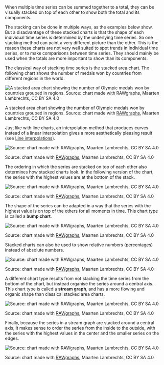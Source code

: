 When multiple time series can be summed together to a total, they can be visually stacked on top of each other to show both the total and its components.

The stacking can be done in multiple ways, as the examples below show. But a disadvantage of these stacked charts is that the shape of each individual time series is determined by the underlying time series. So one stacking method can paint a very different picture than the other. This is the reason these charts are not very well suited to spot trends in individual time series, or to make comparisons between time series. They should mainly be used when the totals are more important to show than its components.

The classical way of stacking time series is the stacked area chart. The following chart shows the number of medals won by countries from different regions in the world.

![A stacked area chart showing the number of Olympic medals won by countries grouped in regions. Source: chart made with [RAWgraphs](https://www.rawgraphs.io/), Maarten Lambrechts, CC BY SA 4.0](Visualising%20time%20series%20241d2bc1ddf14663bae604098441f388/area-linear.png)

A stacked area chart showing the number of Olympic medals won by countries grouped in regions. Source: chart made with [RAWgraphs](https://www.rawgraphs.io/), Maarten Lambrechts, CC BY SA 4.0

Just like with line charts, an interpolation method that produces curves instead of a linear interpolation gives a more aesthetically pleasing result (see <span class='internal-link'>[Line interpolations](line-interpolations)</span>).

![Source: chart made with [RAWgraphs](https://www.rawgraphs.io/), Maarten Lambrechts, CC BY SA 4.0](Visualising%20time%20series%20241d2bc1ddf14663bae604098441f388/area-natural.png)

Source: chart made with [RAWgraphs](https://www.rawgraphs.io/), Maarten Lambrechts, CC BY SA 4.0

The ordering in which the series are stacked on top of each other also determines how stacked charts look. In the following version of the chart, the series with the highest values are at the bottom of the stack.

![Source: chart made with [RAWgraphs](https://www.rawgraphs.io/), Maarten Lambrechts, CC BY SA 4.0](Visualising%20time%20series%20241d2bc1ddf14663bae604098441f388/area-natural-descending.png)

Source: chart made with [RAWgraphs](https://www.rawgraphs.io/), Maarten Lambrechts, CC BY SA 4.0

The shape of the series can be adapted in a way that the series with the highest value is on top of the others for all moments in time. This chart type is called a **bump chart**.

![Source: chart made with [RAWgraphs](https://www.rawgraphs.io/), Maarten Lambrechts, CC BY SA 4.0](Visualising%20time%20series%20241d2bc1ddf14663bae604098441f388/bumpchart.png)

Source: chart made with [RAWgraphs](https://www.rawgraphs.io/), Maarten Lambrechts, CC BY SA 4.0

Stacked charts can also be used to show relative numbers (percentages) instead of absolute numbers.

![Source: chart made with [RAWgraphs](https://www.rawgraphs.io/), Maarten Lambrechts, CC BY SA 4.0](Visualising%20time%20series%20241d2bc1ddf14663bae604098441f388/area-natural-descending-relative.png)

Source: chart made with [RAWgraphs](https://www.rawgraphs.io/), Maarten Lambrechts, CC BY SA 4.0

A different chart type results from not stacking the time series from the bottom of the chart, but instead organise the series around a central axis. This chart type is called a **stream graph**, and has a more flowing and organic shape than classical stacked area charts.

![Source: chart made with [RAWgraphs](https://www.rawgraphs.io/), Maarten Lambrechts, CC BY SA 4.0](Visualising%20time%20series%20241d2bc1ddf14663bae604098441f388/area-natural-descending-silhouette.png)

Source: chart made with [RAWgraphs](https://www.rawgraphs.io/), Maarten Lambrechts, CC BY SA 4.0

Finally, because the series in a stream graph are stacked around a central axis, it makes sense to order the series from the inside to the outside, with the series with the highest values in the center and the smaller series on the edges.

![Source: chart made with [RAWgraphs](https://www.rawgraphs.io/), Maarten Lambrechts, CC BY SA 4.0](Visualising%20time%20series%20241d2bc1ddf14663bae604098441f388/area-natural-descending-inside-out.png)

Source: chart made with [RAWgraphs](https://www.rawgraphs.io/), Maarten Lambrechts, CC BY SA 4.0